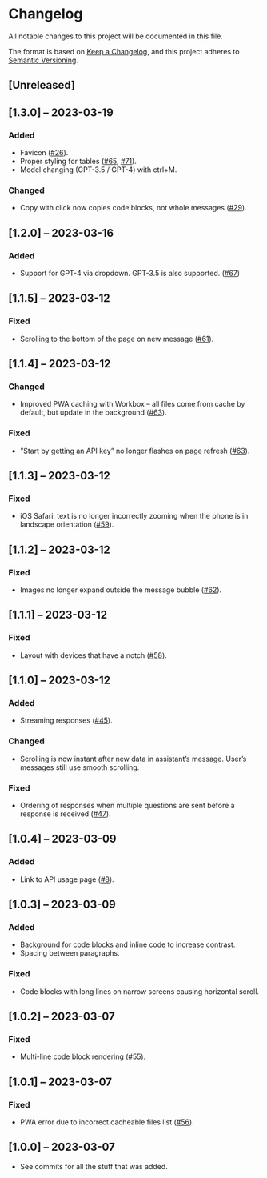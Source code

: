 # Changelog

All notable changes to this project will be documented in this file.

The format is based on [Keep a Changelog](https://keepachangelog.com/en/1.1.0/),
and this project adheres to [Semantic Versioning](https://semver.org/spec/v2.0.0.html).

## [Unreleased]

## [1.3.0] – 2023-03-19

### Added

- Favicon ([#26](https://github.com/felixbade/chatgpt-web-ui/issues/26)).
- Proper styling for tables ([#65](https://github.com/felixbade/chatgpt-web-ui/issues/65), [#71](https://github.com/felixbade/chatgpt-web-ui/issues/71)).
- Model changing (GPT-3.5 / GPT-4) with ctrl+M.

### Changed

- Copy with click now copies code blocks, not whole messages ([#29](https://github.com/felixbade/chatgpt-web-ui/issues/29)).

## [1.2.0] – 2023-03-16

### Added

- Support for GPT-4 via dropdown. GPT-3.5 is also supported. ([#67](https://github.com/felixbade/chatgpt-web-ui/issues/67))


## [1.1.5] – 2023-03-12

### Fixed

- Scrolling to the bottom of the page on new message ([#61](https://github.com/felixbade/chatgpt-web-ui/issues/61)).

## [1.1.4] – 2023-03-12

### Changed

- Improved PWA caching with Workbox – all files come from cache by default, but update in the background ([#63](https://github.com/felixbade/chatgpt-web-ui/issues/63)).

### Fixed

- ”Start by getting an API key” no longer flashes on page refresh ([#63](https://github.com/felixbade/chatgpt-web-ui/issues/63)).

## [1.1.3] – 2023-03-12

### Fixed

- iOS Safari: text is no longer incorrectly zooming when the phone is in landscape orientation ([#59](https://github.com/felixbade/chatgpt-web-ui/issues/59)).

## [1.1.2] – 2023-03-12

### Fixed

- Images no longer expand outside the message bubble ([#62](https://github.com/felixbade/chatgpt-web-ui/issues/62)).

## [1.1.1] – 2023-03-12

### Fixed

- Layout with devices that have a notch ([#58](https://github.com/felixbade/chatgpt-web-ui/issues/58)).

## [1.1.0] – 2023-03-12

### Added

- Streaming responses ([#45](https://github.com/felixbade/chatgpt-web-ui/issues/45)).

### Changed

- Scrolling is now instant after new data in assistant’s message. User’s messages still use smooth scrolling.

### Fixed

- Ordering of responses when multiple questions are sent before a response is received ([#47](https://github.com/felixbade/chatgpt-web-ui/issues/47)).

## [1.0.4] – 2023-03-09

### Added

- Link to API usage page ([#8](https://github.com/felixbade/chatgpt-web-ui/issues/8)).

## [1.0.3] – 2023-03-09

### Added

- Background for code blocks and inline code to increase contrast.
- Spacing between paragraphs.

### Fixed

- Code blocks with long lines on narrow screens causing horizontal scroll.

## [1.0.2] – 2023-03-07

### Fixed

- Multi-line code block rendering ([#55](https://github.com/felixbade/chatgpt-web-ui/issues/55)).

## [1.0.1] – 2023-03-07

### Fixed

- PWA error due to incorrect cacheable files list ([#56](https://github.com/felixbade/chatgpt-web-ui/issues/56)).

## [1.0.0] – 2023-03-07

- See commits for all the stuff that was added.